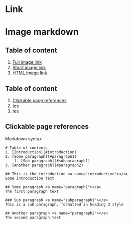 # Link

# Image markdown
## Table of content 
1. [Full image link](#example1)
2. [Short image link](#example2)
3. [HTML image link](#example3)

## Table of content
1. [Clickable page references](#CPR)
2. tes 
3. tes 

<a name="CPR"></a> 
## Clickable page references

Markdown syntax 
```
# Table of contents
1. [Introduction](#introduction)
2. [Some paragraph](#paragraph1)
    1. [Sub paragraph](#subparagraph1)
3. [Another paragraph](#paragraph2)

## This is the introduction <a name="introduction"></a>
Some introduction text

## Some paragraph <a name="paragraph1"></a>
The first paragraph text

### Sub paragraph <a name="subparagraph1"></a>
This is a sub paragraph, formatted in heading 3 style

## Another paragraph <a name="paragraph2"></a>
The second paragraph text
```
